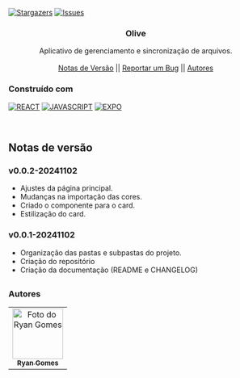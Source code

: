 <a name="readme-top"></a>

[![Stargazers][stars-shield]][stars-url]
[![Issues][issues-shield]][issues-url]

<!-- PROJECT LOGO -->
<div align="center">
  <h3 align="center">Olive</h3>
  <p align="center">
    Aplicativo de gerenciamento e sincronização de arquivos.
    <br />
    <br />
    <a href="#notas-de-versão">Notas de Versão</a>
    ||
    <a href="https://github.com/RRyanDEV/olive/issues">Reportar um Bug</a>
    || 
    <a href="#autores">Autores</a>
    </p>
</div>

<!-- ABOUT THE PROJECT -->

<!-- ## Sobre o Projeto
 -->

### Construído com

[![REACT][REACT]][react-url]
[![JAVASCRIPT][JavaScript]][js-url]
[![EXPO][EXPO]][expo-url]

<br />
 
<a name="section-changelog">

## Notas de versão

</a>

### v0.0.2-20241102

- Ajustes da página principal.
- Mudanças na importação das cores.
- Criado o componente para o card.
- Estilização do card.

### v0.0.1-20241102

- Organização das pastas e subpastas do projeto.
- Criação do repositório
- Criação da documentação (README e CHANGELOG)

<!-- <p align="right">(<a href="#readme-top">back to top</a>)</p> -->

##

<a name="section-autores">

### Autores

</a>

<table>
  <tr>
    <td align="center">
      <a href="#">
        <img src="https://avatars.githubusercontent.com/u/85912228?v=4" width="100px;" alt="Foto do Ryan Gomes"/><br>
        <sub>
          <b>Ryan Gomes</b>
        </sub>
      </a>
    </td>
</table>

<!-- MARKDOWN LINKS & IMAGES -->
<!-- https://www.markdownguide.org/basic-syntax/#reference-style-links -->

[stars-shield]: https://img.shields.io/github/stars/RRyanDEV/olive?style=for-the-badge
[stars-url]: https://github.com/RRyanDEV/olive/stargazers
[issues-shield]: https://img.shields.io/github/issues/RRyanDEV/olive?style=for-the-badge
[issues-url]: https://github.com/RRyanDEV/olive/issues

<!-- Tech -->

[REACT]: https://img.shields.io/badge/react_native-%2320232a.svg?style=for-the-badge&logo=react&logoColor=%2361DAFB
[react-url]: https://pt-br.reactjs.org
[JavaScript]: https://img.shields.io/badge/javascript-%23FFF000.svg?style=for-the-badge&logo=javascript&logoColor=black
[js-url]: https://developer.mozilla.org/en-US/docs/Web/JavaScript
[EXPO]: https://img.shields.io/badge/expo-1C1E24?style=for-the-badge&logo=expo&logoColor=#D04A37
[expo-url]: https://expo.dev
